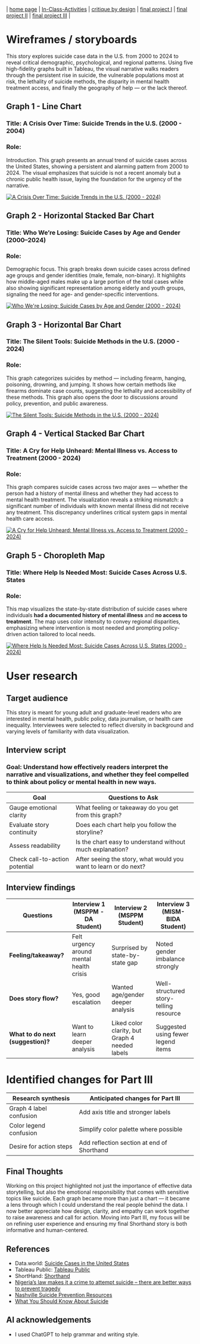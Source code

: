 | [home page](https://jacobly0506.github.io/hojoon-portfolio/) | [In-Class-Activities](dataviz-examples) | [critique by design](critique-by-design) | [final project I](final-project-part-one) | [final project II](final-project-part-two) | [final project III](final-project-part-three) |

# Wireframes / storyboards

This story explores suicide case data in the U.S. from 2000 to 2024 to reveal critical demographic, psychological, and regional patterns. Using five high-fidelity graphs built in Tableau, the visual narrative walks readers through the persistent rise in suicide, the vulnerable populations most at risk, the lethality of suicide methods, the disparity in mental health treatment access, and finally the geography of help — or the lack thereof.

## Graph 1 - Line Chart

### Title: A Crisis Over Time: Suicide Trends in the U.S. (2000 - 2004)
### Role: 
Introduction. This graph presents an annual trend of suicide cases across the United States, showing a persistent and alarming pattern from 2000 to 2024. The visual emphasizes that suicide is not a recent anomaly but a chronic public health issue, laying the foundation for the urgency of the narrative.

<div class='tableauPlaceholder' id='viz1744838678416' style='position: relative'><noscript><a href='#'><img alt='A Crisis Over Time: Suicide Trends in the U.S. (2000 - 2024) ' src='https:&#47;&#47;public.tableau.com&#47;static&#47;images&#47;Su&#47;SuicideCaseTrendsintheU_S_2000-2024&#47;2&#47;1_rss.png' style='border: none' /></a></noscript><object class='tableauViz'  style='display:none;'><param name='host_url' value='https%3A%2F%2Fpublic.tableau.com%2F' /> <param name='embed_code_version' value='3' /> <param name='site_root' value='' /><param name='name' value='SuicideCaseTrendsintheU_S_2000-2024&#47;2' /><param name='tabs' value='no' /><param name='toolbar' value='yes' /><param name='static_image' value='https:&#47;&#47;public.tableau.com&#47;static&#47;images&#47;Su&#47;SuicideCaseTrendsintheU_S_2000-2024&#47;2&#47;1.png' /> <param name='animate_transition' value='yes' /><param name='display_static_image' value='yes' /><param name='display_spinner' value='yes' /><param name='display_overlay' value='yes' /><param name='display_count' value='yes' /><param name='language' value='en-US' /></object></div><script type='text/javascript'>                    var divElement = document.getElementById('viz1744838678416');                    var vizElement = divElement.getElementsByTagName('object')[0];                    vizElement.style.width='100%';vizElement.style.height=(divElement.offsetWidth*0.75)+'px';                    var scriptElement = document.createElement('script');                    scriptElement.src = 'https://public.tableau.com/javascripts/api/viz_v1.js';                    vizElement.parentNode.insertBefore(scriptElement, vizElement);</script>

## Graph 2 - Horizontal Stacked Bar Chart

### Title: Who We’re Losing: Suicide Cases by Age and Gender (2000–2024)
### Role: 
Demographic focus. This graph breaks down suicide cases across defined age groups and gender identities (male, female, non-binary). It highlights how middle-aged males make up a large portion of the total cases while also showing significant representation among elderly and youth groups, signaling the need for age- and gender-specific interventions.

<div class='tableauPlaceholder' id='viz1744838866624' style='position: relative'><noscript><a href='#'><img alt='Who We&#39;re Losing: Suicide Cases by Age and Gender (2000 - 2024) ' src='https:&#47;&#47;public.tableau.com&#47;static&#47;images&#47;Wh&#47;WhoWereLosingSuicideCasesbyAgeandGender2000-2024&#47;1&#47;1_rss.png' style='border: none' /></a></noscript><object class='tableauViz'  style='display:none;'><param name='host_url' value='https%3A%2F%2Fpublic.tableau.com%2F' /> <param name='embed_code_version' value='3' /> <param name='site_root' value='' /><param name='name' value='WhoWereLosingSuicideCasesbyAgeandGender2000-2024&#47;1' /><param name='tabs' value='no' /><param name='toolbar' value='yes' /><param name='static_image' value='https:&#47;&#47;public.tableau.com&#47;static&#47;images&#47;Wh&#47;WhoWereLosingSuicideCasesbyAgeandGender2000-2024&#47;1&#47;1.png' /> <param name='animate_transition' value='yes' /><param name='display_static_image' value='yes' /><param name='display_spinner' value='yes' /><param name='display_overlay' value='yes' /><param name='display_count' value='yes' /><param name='language' value='en-US' /></object></div><script type='text/javascript'>                    var divElement = document.getElementById('viz1744838866624');                    var vizElement = divElement.getElementsByTagName('object')[0];                    vizElement.style.width='100%';vizElement.style.height=(divElement.offsetWidth*0.75)+'px';                    var scriptElement = document.createElement('script');                    scriptElement.src = 'https://public.tableau.com/javascripts/api/viz_v1.js';                    vizElement.parentNode.insertBefore(scriptElement, vizElement);</script>

## Graph 3 - Horizontal Bar Chart

### Title: The Silent Tools: Suicide Methods in the U.S. (2000 - 2024)
### Role: 
This graph categorizes suicides by method — including firearm, hanging, poisoning, drowning, and jumping. It shows how certain methods like firearms dominate case counts, suggesting the lethality and accessibility of these methods. This graph also opens the door to discussions around policy, prevention, and public awareness.

<div class='tableauPlaceholder' id='viz1744838982871' style='position: relative'><noscript><a href='#'><img alt='The Silent Tools: Suicide Methods in the U.S. (2000 - 2024) ' src='https:&#47;&#47;public.tableau.com&#47;static&#47;images&#47;Th&#47;TheSilentToolsSuicideMethodsintheU_S_2000-2024&#47;1&#47;1_rss.png' style='border: none' /></a></noscript><object class='tableauViz'  style='display:none;'><param name='host_url' value='https%3A%2F%2Fpublic.tableau.com%2F' /> <param name='embed_code_version' value='3' /> <param name='site_root' value='' /><param name='name' value='TheSilentToolsSuicideMethodsintheU_S_2000-2024&#47;1' /><param name='tabs' value='no' /><param name='toolbar' value='yes' /><param name='static_image' value='https:&#47;&#47;public.tableau.com&#47;static&#47;images&#47;Th&#47;TheSilentToolsSuicideMethodsintheU_S_2000-2024&#47;1&#47;1.png' /> <param name='animate_transition' value='yes' /><param name='display_static_image' value='yes' /><param name='display_spinner' value='yes' /><param name='display_overlay' value='yes' /><param name='display_count' value='yes' /><param name='language' value='en-US' /></object></div><script type='text/javascript'>                    var divElement = document.getElementById('viz1744838982871');                    var vizElement = divElement.getElementsByTagName('object')[0];                    vizElement.style.width='100%';vizElement.style.height=(divElement.offsetWidth*0.75)+'px';                    var scriptElement = document.createElement('script');                    scriptElement.src = 'https://public.tableau.com/javascripts/api/viz_v1.js';                    vizElement.parentNode.insertBefore(scriptElement, vizElement);</script>

## Graph 4 - Vertical Stacked Bar Chart

### Title: A Cry for Help Unheard: Mental Illness vs. Access to Treatment (2000 - 2024)
### Role:
This graph compares suicide cases across two major axes — whether the person had a history of mental illness and whether they had access to mental health treatment. The visualization reveals a striking mismatch: a significant number of individuals with known mental illness did not receive any treatment. This discrepancy underlines critical system gaps in mental health care access.

<div class='tableauPlaceholder' id='viz1744839025052' style='position: relative'><noscript><a href='#'><img alt='A Cry for Help Unheard: Mental Illness vs. Access to Treatment (2000 - 2024) ' src='https:&#47;&#47;public.tableau.com&#47;static&#47;images&#47;AC&#47;ACryforHelpUnheardMentalIllnessvs_AccesstoTreatment&#47;3&#47;1_rss.png' style='border: none' /></a></noscript><object class='tableauViz'  style='display:none;'><param name='host_url' value='https%3A%2F%2Fpublic.tableau.com%2F' /> <param name='embed_code_version' value='3' /> <param name='site_root' value='' /><param name='name' value='ACryforHelpUnheardMentalIllnessvs_AccesstoTreatment&#47;3' /><param name='tabs' value='no' /><param name='toolbar' value='yes' /><param name='static_image' value='https:&#47;&#47;public.tableau.com&#47;static&#47;images&#47;AC&#47;ACryforHelpUnheardMentalIllnessvs_AccesstoTreatment&#47;3&#47;1.png' /> <param name='animate_transition' value='yes' /><param name='display_static_image' value='yes' /><param name='display_spinner' value='yes' /><param name='display_overlay' value='yes' /><param name='display_count' value='yes' /><param name='language' value='en-US' /></object></div><script type='text/javascript'>                    var divElement = document.getElementById('viz1744839025052');                    var vizElement = divElement.getElementsByTagName('object')[0];                    vizElement.style.width='100%';vizElement.style.height=(divElement.offsetWidth*0.75)+'px';                    var scriptElement = document.createElement('script');                    scriptElement.src = 'https://public.tableau.com/javascripts/api/viz_v1.js';                    vizElement.parentNode.insertBefore(scriptElement, vizElement);</script>

## Graph 5 - Choropleth Map

### Title: Where Help Is Needed Most: Suicide Cases Across U.S. States
### Role:
This map visualizes the state-by-state distribution of suicide cases where individuals **had a documented history of mental illness** and **no access to treatment**. The map uses color intensity to convey regional disparities, emphasizing where intervention is most needed and prompting policy-driven action tailored to local needs.

<div class='tableauPlaceholder' id='viz1744839109639' style='position: relative'><noscript><a href='#'><img alt='Where Help Is Needed Most: Suicide Cases Across U.S. States (2000 - 2024) ' src='https:&#47;&#47;public.tableau.com&#47;static&#47;images&#47;Wh&#47;WhereHelpIsNeededMostSuicideCasesAcrossU_S_States2000-2024&#47;1&#47;1_rss.png' style='border: none' /></a></noscript><object class='tableauViz'  style='display:none;'><param name='host_url' value='https%3A%2F%2Fpublic.tableau.com%2F' /> <param name='embed_code_version' value='3' /> <param name='site_root' value='' /><param name='name' value='WhereHelpIsNeededMostSuicideCasesAcrossU_S_States2000-2024&#47;1' /><param name='tabs' value='no' /><param name='toolbar' value='yes' /><param name='static_image' value='https:&#47;&#47;public.tableau.com&#47;static&#47;images&#47;Wh&#47;WhereHelpIsNeededMostSuicideCasesAcrossU_S_States2000-2024&#47;1&#47;1.png' /> <param name='animate_transition' value='yes' /><param name='display_static_image' value='yes' /><param name='display_spinner' value='yes' /><param name='display_overlay' value='yes' /><param name='display_count' value='yes' /><param name='language' value='en-US' /></object></div><script type='text/javascript'>                    var divElement = document.getElementById('viz1744839109639');                    var vizElement = divElement.getElementsByTagName('object')[0];                    vizElement.style.width='100%';vizElement.style.height=(divElement.offsetWidth*0.75)+'px';                    var scriptElement = document.createElement('script');                    scriptElement.src = 'https://public.tableau.com/javascripts/api/viz_v1.js';                    vizElement.parentNode.insertBefore(scriptElement, vizElement);  </script>

# User research 

## Target audience
This story is meant for young adult and graduate-level readers who are interested in mental health, public policy, data journalism, or health care inequality. Interviewees were selected to reflect diversity in background and varying levels of familiarity with data visualization.

## Interview script

### Goal: Understand how effectively readers interpret the narrative and visualizations, and whether they feel compelled to think about policy or mental health in new ways.

| Goal | Questions to Ask |
|------|------------------|
|Gauge emotional clarity|What feeling or takeaway do you get from this graph?|
|Evaluate story continuity|Does each chart help you follow the storyline?|
|Assess readability|Is the chart easy to understand without much explanation?|
|Check call-to-action potential|After seeing the story, what would you want to learn or do next?|

## Interview findings

| Questions               | Interview 1 (MSPPM - DA Student) | Interview 2 (MSPPM Student) | Interview 3 (MISM-BIDA Student) |
|-------------------------|--------------------------------|-------------|-------------|
|**Feeling/takeaway?**| Felt urgency around mental health crisis|Surprised by state-by-state gap|Noted gender imbalance strongly|
|**Does story flow?**|Yes, good escalation|Wanted age/gender deeper analysis|Well-structured story-telling resource|
|**What to do next (suggestion)?**|Want to learn deeper analysis|Liked color clarity, but Graph 4 needed labels|Suggested using fewer legend items|


# Identified changes for Part III

| Research synthesis                       | Anticipated changes for Part III                                                |
|------------------------------------------|---------------------------------------------------------------------------------|
| Graph 4 label confusion | Add axis title and stronger labels |
| Color legend confusion  | Simplify color palette where possible  |
| Desire for action steps  |Add reflection section at end of Shorthand    |


## Final Thoughts

Working on this project highlighted not just the importance of effective data storytelling, but also the emotional responsibility that comes with sensitive topics like suicide. Each graph became more than just a chart — it became a lens through which I could understand the real people behind the data. I now better appreciate how design, clarity, and empathy can work together to raise awareness and call for action. Moving into Part III, my focus will be on refining user experience and ensuring my final Shorthand story is both informative and human-centered.

## References

- Data.world: [Suicide Cases in the United States](https://data.world/guy-govt/suicide-cases-in-the-united-states)
- Tableau Public: [Tableau Public](https://public.tableau.com/app/profile/hojoon.lee/vizzes)
- ShortHand: [Shorthand](https://carnegiemellon.shorthandstories.com/unheard-crisis/index.html)
- [Nigeria’s law makes it a crime to attempt suicide – there are better ways to prevent tragedy](https://theconversation.com/nigerias-law-makes-it-a-crime-to-attempt-suicide-there-are-better-ways-to-prevent-tragedy-169398)
- [Nashville Suicide Prevention Resources](https://southeastaddictiontn.com/nashville-suicide-prevention-resources/)
- [What You Should Know About Suicide](https://www.healthline.com/health/suicide-and-suicidal-behavior)

## AI acknowledgements

- I used ChatGPT to help grammar and writing style.
